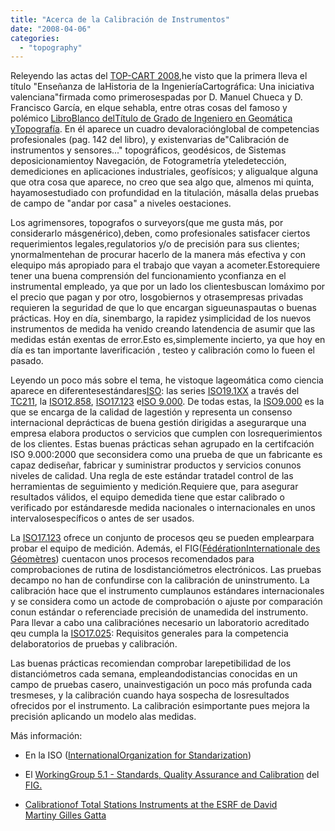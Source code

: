 ```yaml
---
title: "Acerca de la Calibración de Instrumentos"
date: "2008-04-06"
categories: 
  - "topography"
---
```


Releyendo las actas del [TOP-CART 2008](http://www.top-cart.com/htmlnuevo/),he visto que la primera lleva el título "Enseñanza de laHistoria de la IngenieríaCartográfica: Una iniciativa valenciana"firmada como primerosespadas por D. Manuel Chueca y D. Francisco García, en elque sehabla, entre otras cosas del famoso y polémico [LibroBlanco delTítulo de Grado de Ingeniero en Geomática yTopografía](http://www.uned.es/espacio-europeo/pdf/lb_geomatica.pdf). En él aparece un cuadro devaloraciónglobal de competencias profesionales (pag. 142 del libro), y existenvarias de"Calibración de instrumentos y sensores..." topográficos, geodésicos, de Sistemas deposicionamientoy Navegación, de Fotogrametría yteledetección, demediciones en aplicaciones industriales, geofísicos; y aligualque alguna que otra cosa que aparece, no creo que sea algo que, almenos mi quinta, hayamosestudiado con profundidad en la titulación, másalla delas pruebas de campo de "andar por casa" a niveles oestaciones.

Los agrimensores, topografos o surveyors(que me gusta más, por considerarlo másgenérico),deben, como profesionales satisfacer ciertos requerimientos legales,regulatorios y/o de precisión para sus clientes; ynormalmentehan de procurar hacerlo de la manera más efectiva y con elequipo más apropiado para el trabajo que vayan a acometer.Estorequiere tener una buena comprensión del funcionamiento yconfianza en el instrumental empleado, ya que por un lado los clientesbuscan lomáximo por el precio que pagan y por otro, losgobiernos y otrasempresas privadas requieren la seguridad de que lo que encargan sigueunaspautas o buenas prácticas. Hoy en día, sinembargo, la rapidez ysimplicidad de los nuevos instrumentos de medida ha venido creando latendencia de asumir que las medidas están exentas de error.Esto es,simplemente incierto, ya que hoy en día es tan importante laverificación , testeo y calibración como lo fueen el pasado.

Leyendo un poco más sobre el tema, he vistoque lageomática como ciencia aparece en diferentesestándares[ISO](http://www.iso.org): las series [ISO19.1XX](http://oc.wikipedia.org/wiki/Lista_de_n%C3%B2rmas_ISO#N.C3.B2rmas_ISO_:_19100_-_Informacion_geografica) a través del [TC211](http://www.iso.org/iso/standards_development/technical_committees/list_of_iso_technical_committees/iso_technical_committee.htm?commid=54904), la [ISO12.858](http://www.iso.org/iso/iso_catalogue/catalogue_tc/catalogue_detail.htm?csnumber=39020), [ISO17.123](http://www.iso.org/iso/iso_catalogue/catalogue_tc/catalogue_detail.htm?csnumber=30197) e[ISO 9.000](http://www.iso.org/iso/iso_catalogue/catalogue_tc/catalogue_detail.htm?csnumber=42180). De todas estas, la [ISO9.000](http://www.iso.org/iso/iso_catalogue/catalogue_tc/catalogue_detail.htm?csnumber=42180) es la que se encarga de la calidad de lagestión y representa un consenso internacional deprácticas de buena gestión dirigidas a asegurarque una empresa elabora productos o servicios que cumplen con losrequerimientos de los clientes. Estas buenas prácticas sehan agrupado en la certifcación ISO 9.000:2000 que seconsidera como una prueba de que un fabricante es capaz dediseñar, fabricar y suministrar productos y servicios conunos niveles de calidad. Una regla de este estándar tratadel control de las herramientas de seguimiento y medición.Requiere que, para asegurar resultados válidos, el equipo demedida tiene que estar calibrado o verificado por estándaresde medida nacionales o internacionales en unos intervalosespecíficos o antes de ser usados.

La [ISO17.123](http://www.iso.org/iso/iso_catalogue/catalogue_tc/catalogue_detail.htm?csnumber=30197) ofrece un conjunto de procesos qeu se pueden emplearpara probar el equipo de medición. Además, el FIG([FédérationInternationale des Géomètres](http://www.fig.net/)) cuentacon unos procesos recomendados para comprobaciones de rutina de losdistanciómetros electrónicos. Las pruebas decampo no han de confundirse con la calibración de uninstrumento. La calibración hace que el instrumento cumplaunos estándares internacionales y se considera como un actode de comprobación o ajuste por comparación conun estándar o referenciade precisión de unamedida del instrumento. Para llevar a cabo una calibraciónes necesario un laboratorio acreditado qeu cumpla la [ISO17.025](http://www.iso.org/iso/iso_catalogue/catalogue_tc/catalogue_detail.htm?csnumber=39883): Requisitos generales para la competencia delaboratorios de pruebas y calibración.

Las buenas prácticas recomiendan comprobar larepetibilidad de los distanciómetros cada semana, empleandodistancias conocidas en un campo de pruebas casero, unainvestigación un poco más profunda cada tresmeses, y la calibración cuando haya sospecha de losresultados ofrecidos por el instrumento. La calibración esimportante pues mejora la precisión aplicando un modelo alas medidas.

Más información:

- En la ISO ([InternationalOrganization for Standarization](http://www.iso.org/))
    
- El [WorkingGroup 5.1 - Standards, Quality Assurance and Calibration](http://www.fig.net/commission5/wgroups/wg5_1.htm) del [FIG.](http://www.fig.net)
    
- [Calibrationof Total Stations Instruments at the ESRF de David Martiny Gilles Gatta](http://www.fig.net/pub/fig2006/papers/ts24/ts24_05_martin_gatta_0506.pdf)

